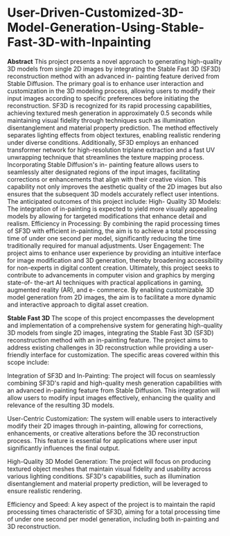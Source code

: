 # User-Driven-Customized-3D-Model-Generation-Using-Stable-Fast-3D-with-Inpainting

**Abstract**
This project presents a novel approach to generating high-quality 3D models from single 2D images by integrating the Stable Fast 3D (SF3D) reconstruction method with an advanced in- painting feature derived from Stable Diffusion. The primary goal is to enhance user interaction and customization in the 3D modeling process, allowing users to modify their input images according to specific preferences before initiating the reconstruction. SF3D is recognized for its rapid processing capabilities, achieving textured mesh generation in approximately 0.5 seconds while maintaining visual fidelity through techniques such as illumination disentanglement and material property prediction. The method effectively separates lighting effects from object textures, enabling realistic rendering under diverse conditions. Additionally, SF3D employs an enhanced transformer network for high-resolution triplane extraction and a fast UV unwrapping technique that streamlines the texture mapping process. Incorporating Stable Diffusion's in- painting feature allows users to seamlessly alter designated regions of the input images, facilitating corrections or enhancements that align with their creative vision. This capability not only improves the aesthetic quality of the 2D images but also ensures that the subsequent 3D models accurately reflect user intentions. The anticipated outcomes of this project include: High- Quality 3D Models: The integration of in-painting is expected to yield more visually appealing models by allowing for targeted modifications that enhance detail and realism. Efficiency in Processing: By combining the rapid processing times of SF3D with efficient in-painting, the aim is to achieve a total processing time of under one second per model, significantly reducing the time traditionally required for manual adjustments. User Engagement: The project aims to enhance user experience by providing an intuitive interface for image modification and 3D generation, thereby broadening accessibility for non-experts in digital content creation. Ultimately, this project seeks to contribute to advancements in computer vision and graphics by merging state-of- the-art AI techniques with practical applications in gaming, augmented reality (AR), and e- commerce. By enabling customizable 3D model generation from 2D images, the aim is to facilitate a more dynamic and interactive approach to digital asset creation.

**Stable Fast 3D**
The scope of this project encompasses the development and implementation of a comprehensive system for generating high-quality 3D models from single 2D images, integrating the Stable Fast 3D (SF3D) reconstruction method with an in-painting feature. The project aims to address existing challenges in 3D reconstruction while providing a user-friendly interface for customization. The specific areas covered within this scope include:

Integration of SF3D and In-Painting: The project will focus on seamlessly combining SF3D's rapid and high-quality mesh generation capabilities with an advanced in-painting feature from Stable Diffusion. This integration will allow users to modify input images effectively, enhancing the quality and relevance of the resulting 3D models.

User-Centric Customization: The system will enable users to interactively modify their 2D images through in-painting, allowing for corrections, enhancements, or creative alterations before the 3D reconstruction process. This feature is essential for applications where user input significantly influences the final output.

High-Quality 3D Model Generation: The project will focus on producing textured object meshes that maintain visual fidelity and usability across various lighting conditions. SF3D's capabilities, such as illumination disentanglement and material property prediction, will be leveraged to ensure realistic rendering.

Efficiency and Speed: A key aspect of the project is to maintain the rapid processing times characteristic of SF3D, aiming for a total processing time of under one second per model generation, including both in-painting and 3D reconstruction.
